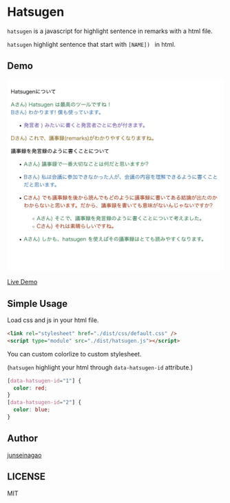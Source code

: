 # Hatsugen

`hatsugen` is a javascript for highlight sentence in remarks with a html file.

`hatsugen` highlight sentence that start with `[NAME]) ` in html.

## Demo

![hatsugen-demo](./hatsugen-demo.png)

[Live Demo]()

## Simple Usage

Load css and js in your html file.

```html
<link rel="stylesheet" href="./dist/css/default.css" />
<script type="module" src="./dist/hatsugen.js"></script>
```

You can custom colorlize to custom stylesheet.

(`hatsugen` highlight your html through `data-hatsugen-id` attribute.)

```css
[data-hatsugen-id="1"] {
  color: red;
}
[data-hatsugen-id="2"] {
  color: blue;
}
```

## Author

[junseinagao](https://github.com/junseinagao)

## LICENSE

MIT

```

```

